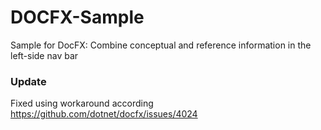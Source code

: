 # DOCFX-Sample
Sample for DocFX: Combine conceptual and reference information in the left-side nav bar

### Update
Fixed using workaround according https://github.com/dotnet/docfx/issues/4024
